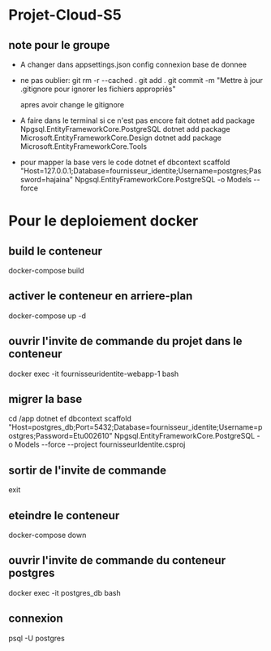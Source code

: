 # Projet-Cloud-S5

## note pour le groupe
* A changer dans appsettings.json config connexion base de donnee

* ne pas oublier:
    git rm -r --cached .
    git add .
    git commit -m "Mettre à jour .gitignore pour ignorer les fichiers appropriés"

    apres avoir change le gitignore

* A faire dans le terminal si ce n'est pas encore fait
    dotnet add package Npgsql.EntityFrameworkCore.PostgreSQL
    dotnet add package Microsoft.EntityFrameworkCore.Design
    dotnet add package Microsoft.EntityFrameworkCore.Tools

* pour mapper la base vers le code
    dotnet ef dbcontext scaffold "Host=127.0.0.1;Database=fournisseur_identite;Username=postgres;Password=hajaina" Npgsql.EntityFrameworkCore.PostgreSQL -o Models --force

# Pour le deploiement docker
## build le conteneur
docker-compose build 
## activer le conteneur en arriere-plan
docker-compose up -d
## ouvrir l'invite de commande du projet dans le conteneur
docker exec -it fournisseuridentite-webapp-1 bash
## migrer la base 
cd /app
dotnet ef dbcontext scaffold "Host=postgres_db;Port=5432;Database=fournisseur_identite;Username=postgres;Password=Etu002610" Npgsql.EntityFrameworkCore.PostgreSQL -o Models --force --project fournisseurIdentite.csproj
## sortir de l'invite de commande
exit
## eteindre le conteneur
docker-compose down

## ouvrir l'invite de commande du conteneur postgres 
docker exec -it postgres_db bash
## connexion 
psql -U postgres
